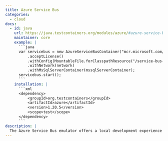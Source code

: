 ```yaml
---
title: Azure Service Bus
categories:
  - cloud
docs:
  - id: java
    url: https://java.testcontainers.org/modules/azure/#azure-service-bus-emulator
    maintainer: core
    example: |
      ```java
      var servicebus = new AzureServiceBusContainer("mcr.microsoft.com/azure-messaging/servicebus-emulator:1.0.1")
          .acceptLicense()
          .withConfig(MountableFile.forClasspathResource("/service-bus-config.json"))
          .withNetwork(network)
          .withMsSqlServerContainer(mssqlServerContainer);
      servicebus.start();
      ```
    installation: |
      ```xml
      <dependency>
          <groupId>org.testcontainers</groupId>
          <artifactId>azure</artifactId>
          <version>1.20.5</version>
          <scope>test</scope>
      </dependency>
      ```
description: |
  The Azure Service Bus emulator offers a local development experience for the Service bus service.
---
```

